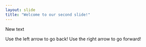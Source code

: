 ```yaml
---
layout: slide
title: "Welcome to our second slide!"
---
```

New text

Use the left arrow to go back!
Use the right arrow to go forward!
